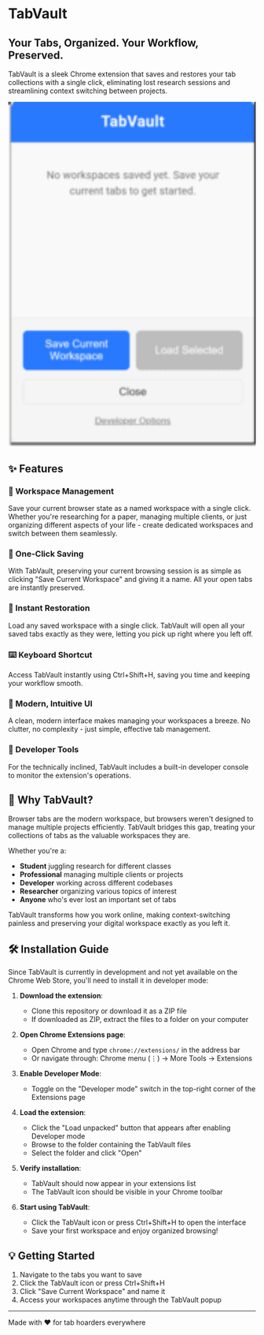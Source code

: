 # TabVault

## Your Tabs, Organized. Your Workflow, Preserved.

TabVault is a sleek Chrome extension that saves and restores your tab collections with a single click, eliminating lost research sessions and streamlining context switching between projects.

<p align="center">
  <img src="screenshot.png" alt="DeepUI Screenshot" width="700">
</p>

## ✨ Features

### 🔄 Workspace Management
Save your current browser state as a named workspace with a single click. Whether you're researching for a paper, managing multiple clients, or just organizing different aspects of your life - create dedicated workspaces and switch between them seamlessly.

### 💾 One-Click Saving
With TabVault, preserving your current browsing session is as simple as clicking "Save Current Workspace" and giving it a name. All your open tabs are instantly preserved.

### 🚀 Instant Restoration
Load any saved workspace with a single click. TabVault will open all your saved tabs exactly as they were, letting you pick up right where you left off.

### ⌨️ Keyboard Shortcut
Access TabVault instantly using Ctrl+Shift+H, saving you time and keeping your workflow smooth.

### 🎨 Modern, Intuitive UI
A clean, modern interface makes managing your workspaces a breeze. No clutter, no complexity - just simple, effective tab management.

### 🔧 Developer Tools
For the technically inclined, TabVault includes a built-in developer console to monitor the extension's operations.

## 🤔 Why TabVault?

Browser tabs are the modern workspace, but browsers weren't designed to manage multiple projects efficiently. TabVault bridges this gap, treating your collections of tabs as the valuable workspaces they are.

Whether you're a:
- **Student** juggling research for different classes
- **Professional** managing multiple clients or projects
- **Developer** working across different codebases
- **Researcher** organizing various topics of interest
- **Anyone** who's ever lost an important set of tabs

TabVault transforms how you work online, making context-switching painless and preserving your digital workspace exactly as you left it.

## 🛠️ Installation Guide

Since TabVault is currently in development and not yet available on the Chrome Web Store, you'll need to install it in developer mode:

1. **Download the extension**:
   - Clone this repository or download it as a ZIP file
   - If downloaded as ZIP, extract the files to a folder on your computer

2. **Open Chrome Extensions page**:
   - Open Chrome and type `chrome://extensions/` in the address bar
   - Or navigate through: Chrome menu (⋮) → More Tools → Extensions

3. **Enable Developer Mode**:
   - Toggle on the "Developer mode" switch in the top-right corner of the Extensions page

4. **Load the extension**:
   - Click the "Load unpacked" button that appears after enabling Developer mode
   - Browse to the folder containing the TabVault files
   - Select the folder and click "Open"

5. **Verify installation**:
   - TabVault should now appear in your extensions list
   - The TabVault icon should be visible in your Chrome toolbar

6. **Start using TabVault**:
   - Click the TabVault icon or press Ctrl+Shift+H to open the interface
   - Save your first workspace and enjoy organized browsing!

## 💡 Getting Started

1. Navigate to the tabs you want to save
2. Click the TabVault icon or press Ctrl+Shift+H
3. Click "Save Current Workspace" and name it
4. Access your workspaces anytime through the TabVault popup

---

Made with ❤️ for tab hoarders everywhere
